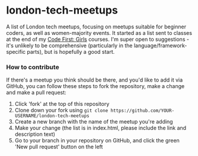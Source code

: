 # london-tech-meetups

A list of London tech meetups, focusing on meetups suitable for beginner coders, as well as women-majority events. It started as a list sent to classes at the end of my <a href="http://codefirstgirls.org.uk">Code First: Girls</a> courses. I'm super open to suggestions - it's unlikely to be comprehensive (particularly in the language/framework-specific parts), but is hopefully a good start.

### How to contribute

If there's a meetup you think should be there, and you'd like to add it via GitHub, you can follow these steps to fork the repository, make a change and make a pull request:

1. Click 'fork' at the top of this repository
2. Clone down your fork using `git clone https://github.com/YOUR-USERNAME/london-tech-meetups`
3. Create a new branch with the name of the meetup you're adding
4. Make your change (the list is in index.html, please include the link and description text)
5. Go to your branch in your repository on GitHub, and click the green 'New pull request' button on the left

